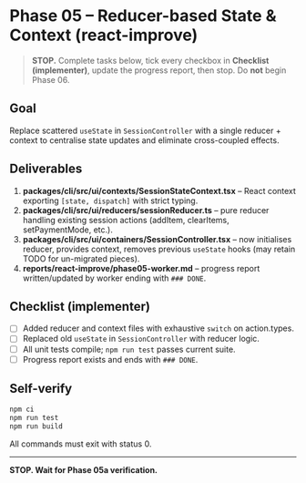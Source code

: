 # Phase 05 – Reducer-based State & Context (react-improve)

> **STOP.** Complete tasks below, tick every checkbox in **Checklist (implementer)**, update the progress report, then stop. Do **not** begin Phase 06.

## Goal
Replace scattered `useState` in `SessionController` with a single reducer + context to centralise state updates and eliminate cross-coupled effects.

## Deliverables
1. **packages/cli/src/ui/contexts/SessionStateContext.tsx** – React context exporting `[state, dispatch]` with strict typing.
2. **packages/cli/src/ui/reducers/sessionReducer.ts** – pure reducer handling existing session actions (addItem, clearItems, setPaymentMode, etc.).
3. **packages/cli/src/ui/containers/SessionController.tsx** – now initialises reducer, provides context, removes previous `useState` hooks (may retain TODO for un-migrated pieces).
4. **reports/react-improve/phase05-worker.md** – progress report written/updated by worker ending with `### DONE`.

## Checklist (implementer)
- [ ] Added reducer and context files with exhaustive `switch` on action.types.
- [ ] Replaced old `useState` in `SessionController` with reducer logic.
- [ ] All unit tests compile; `npm run test` passes current suite.
- [ ] Progress report exists and ends with `### DONE`.

## Self-verify
```bash
npm ci
npm run test
npm run build
```
All commands must exit with status 0.

---
**STOP. Wait for Phase 05a verification.**